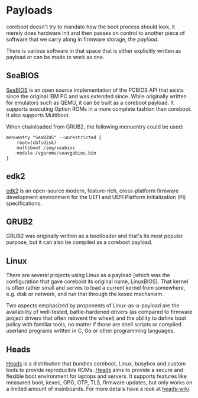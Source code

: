 # Payloads

coreboot doesn't try to mandate how the boot process should look, it merely
does hardware init and then passes on control to another piece of software
that we carry along in firmware storage, the _payload_.

There is various software in that space that is either explicitly written as
payload or can be made to work as one.

## SeaBIOS

[SeaBIOS](https://www.seabios.org) is an open source implementation of
the PCBIOS API that exists since the original IBM PC and was extended
since. While originally written for emulators such as QEMU, it can be built
as a coreboot payload. It supports executing Option ROMs in a more complete
fashion than coreboot. It also supports Multiboot.

When chainloaded from GRUB2, the following menuentry could be used:

    menuentry "SeaBIOS" --unrestricted {
        root=(cbfsdisk)
        multiboot /img/seabios
        module /vgaroms/seavgabios.bin
    }

## edk2

[edk2](https://github.com/tianocore/tianocore.github.io/wiki/Getting-Started-with-EDK-II) is an open-source modern, feature-rich,
cross-platform firmware development environment for the UEFI and UEFI
Platform Initialization (PI) specifications.

## GRUB2

GRUB2 was originally written as a bootloader and that's its most popular
purpose, but it can also be compiled as a coreboot payload.

## Linux

There are several projects using Linux as a payload (which was the
configuration that gave coreboot its original name, LinuxBIOS). That kernel is
often rather small and serves to load a current kernel from somewhere, e.g.
disk or network, and run that through the kexec mechanism.

Two aspects emphasized by proponents of Linux-as-a-payload are the
availability of well-tested, battle-hardened drivers (as compared to
firmware project drivers that often reinvent the wheel) and the ability to
define boot policy with familiar tools, no matter if those are shell scripts
or compiled userland programs written in C, Go or other programming languages.

## Heads

[Heads] is a distribution that bundles coreboot, Linux, busybox and custom
tools to provide reproducible ROMs. [Heads] aims to provide a secure and
flexible boot environment for laptops and servers.
It supports features like measured boot, kexec, GPG, OTP, TLS, firmware
updates, but only works on a limited amount of mainboards.
For more details have a look at [heads-wiki].

[Heads]: https://github.com/osresearch/heads
[heads-wiki]: http://osresearch.net/
